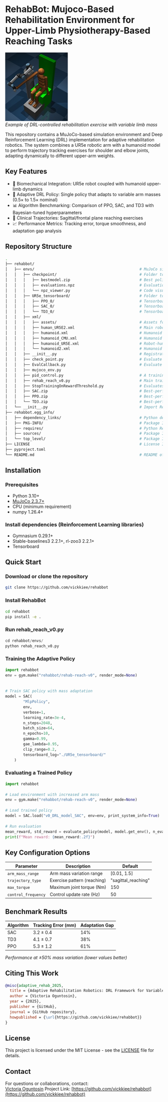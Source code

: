 # RehabBot: Mujoco-Based Rehabilitation Environment for Upper-Limb Physiotherapy-Based Reaching Tasks

![Rehabilitation Simulation Demo](demo.jpg)  
*Example of DRL-controlled rehabilitation exercise with variable limb mass*

This repository contains a MuJoCo-based simulation environment and Deep Reinforcement Learning (DRL) implementation for adaptive rehabilitation robotics. The system combines a UR5e robotic arm with a humanoid model to perform trajectory tracking exercises for shoulder and elbow joints, adapting dynamically to different upper-arm weights.

## Key Features
- 🦾 Biomechanical Integration: UR5e robot coupled with humanoid upper-limb dynamics
- 🧠 Adaptive DRL Policy: Single policy that adapts to variable arm masses (0.5× to 1.5× nominal)
- 📊 Algorithm Benchmarking: Comparison of PPO, SAC, and TD3 with Bayesian-tuned hyperparameters
- 🎯 Clinical Trajectories: Sagittal/frontal plane reaching exercises
- 📈 Performance Metrics: Tracking error, torque smoothness, and adaptation gap analysis

## Repository Structure
```bash
.
├── rehabbot/
│   ├── envs/												# MuJoCo simulation environments
│   │   ├── checkpoint/										# Folder to save policies from EvalCallback.py, check_point.py and StopTrainingOnRewardThreshold.py
│   │   │   ├── bestmodel.zip								# Best policy from EvalCallback.py 
│   │   │   ├── evaluations.npz								# Evaluations results for bestmodel.zip in a NumPy archive
│   │   │   └── npz_viewer.py								# Code visualizes evaluations.npz	 
│   │   ├── UR5e_tensorboard/								# Folder to log Tensorboard data
│   │   │   ├── PPO_0/										# Tensorboard data for PPO
│   │   │   ├── SAC_0/										# Tensorboard data for SAC
│   │   │   └── TD3_0/										# Tensorboard data for TD3
│   │   ├── xml/
│   │   │   ├── assets/										# Assets for UR5e robotic arm model
│   │   │   ├── human_UR5E2.xml								# Main robot-humanoid integration model
│   │   │   ├── humanoid.xml								# Humanoid model
│   │   │   ├── humanoid_CMU.xml							# Humanoid model
│   │   │   ├── humanoid_UR5E.xml							# Robot-humanoid integration
│   │   │   └── humanoid2.xml								# Humanoid model
│   │   ├── __init__.py										# Registration of pid_control.py and rehab_reach_v0.py Gymnasium environments
│   │   ├── check_point.py									# Evaluate periodically the performance of rehab_reach_v0.py and saves model in checkpoint/
│   │   ├── EvalCallback.py									# Evaluate periodically the performance of rehab_reach_v0.py and saves the best model as bestmodel.zip 
│   │   ├── mujoco_env.py
│   │   ├── pid_control.py									# A training script
│   │   ├── rehab_reach_v0.py								# Main training script
│   │   ├── StopTrainingOnRewardThreshold.py				# Evaluates the performance of rehab_reach_v0.py and saves the model on reaching a threshold
│   │   ├── SAC.zip											# Best-performing SAC model
│   │   ├── PPO.zip											# Best-performing PPO model
│   │   └── TD3.zip											# Best-performing TD3 model
│   └── __init__.py											# Import RehabBot envs
├── rehabbot.egg_info/
│   ├── dependency_links/									# Python dependencies
│   ├── PKG-INFO/											# Package Information
│   ├── requires/											# Python Requirements
│   ├── sources/											# Package Information
│   └── top_level/											# Package Information
├── LICENSE													# License Information
├── pyproject.toml
└── README.md              									# README of RehabBot
```

## Installation

### Prerequisites
- Python 3.10+
- [MuJoCo 2.3.7+](https://mujoco.org/)
- CPU (minimum requirement)
- numpy 1.26.4+


### Install dependencies (Reinforcement Learning libraries)
- Gymnasium 0.29.1+
- Stable-baselines3 2.2.1+, rl-zoo3 2.2.1+
- Tensorboard 


## Quick Start

### Download or clone the repository
```bash
git clone https://github.com/vickkiee/rehabbot
```

### Install RehabBot
```bash
cd rehabbot
pip install -e .
```

### Run rehab_reach_v0.py
```python
cd rehabbot/envs/
python rehab_reach_v0.py
```

### Training the Adaptive Policy

```python
import rehabbot
env = gym.make("rehabbot/rehab-reach-v0", render_mode=None)


# Train SAC policy with mass adaptation
model = SAC(
        "MlpPolicy",
        env,
        verbose=1,
        learning_rate=3e-4,
        n_steps=2048,
        batch_size=64,
        n_epochs=10,
        gamma=0.99,
        gae_lambda=0.95,
        clip_range=0.2,
        tensorboard_log="./UR5e_tensorboard/"
    )
```

### Evaluating a Trained Policy

```python
import rehabbot

# Load environment with increased arm mass
env = gym.make("rehabbot/rehab-reach-v0", render_mode=None)

# Load trained policy
model = SAC.load("v0_DRL_model_SAC", env=env, print_system_info=True)

# Run evaluation
mean_reward, std_reward = evaluate_policy(model, model.get_env(), n_eval_episodes=5)
print(f"Mean reward: {mean_reward:.2f}")
```


## Key Configuration Options
| Parameter | Description | Default |
|-----------|-------------|---------|
| `arm_mass_range` | Arm mass variation range | [0.01, 1.5] |
| `trajectory_type` | Exercise pattern (reaching) | "sagittal_reaching" |
| `max_torque` | Maximum joint torque (Nm) | 150 |
| `control_frequency` | Control update rate (Hz) | 50 |

## Benchmark Results
| Algorithm | Tracking Error (mm) | Adaptation Gap | 
|-----------|----------------------|----------------|
| SAC | 3.2 ± 0.4 | 14% |
| TD3 | 4.1 ± 0.7 | 38% |
| PPO | 5.3 ± 1.2 | 61% | 

*Performance at ±50% mass variation (lower values better)*

## Citing This Work
```bibtex
@misc{adaptive_rehab_2025,
  title = {Adaptive Rehabilitation Robotics: DRL Framework for Variable-Load Trajectory Tracking},
  author = {Victoria Oguntosin},
  year = {2025},
  publisher = {GitHub},
  journal = {GitHub repository},
  howpublished = {\url{https://github.com/vickkiee/rehabbot}}
}
```

## License
This project is licensed under the MIT License - see the [LICENSE](LICENSE) file for details.

## Contact
For questions or collaborations, contact:  
[Victoria Oguntosin](v.oguntosin@deusto.es)
Project Link: [https://github.com/vickkiee/rehabbot](https://github.com/vickkiee/rehabbot)